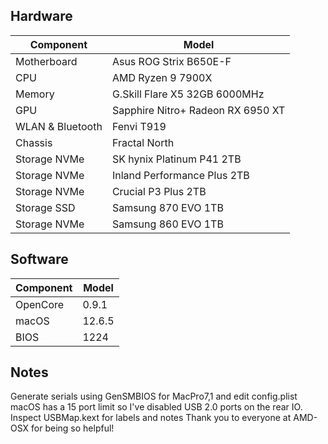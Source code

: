 ## Hardware

| Component        | Model                         			|
| ---------------- | --------------------------------------	|
| Motherboard      | Asus ROG Strix B650E-F        			|
| CPU              | AMD Ryzen 9 7900X             			|
| Memory           | G.Skill Flare X5 32GB 6000MHz 			|
| GPU              | Sapphire Nitro+ Radeon RX 6950 XT		|
| WLAN & Bluetooth | Fenvi T919 							|
| Chassis          | Fractal North							|
| Storage NVMe     | SK hynix Platinum P41 2TB				|
| Storage NVMe     | Inland Performance Plus 2TB			|
| Storage NVMe     | Crucial P3 Plus 2TB					|
| Storage SSD      | Samsung 870 EVO 1TB					|
| Storage NVMe     | Samsung 860 EVO 1TB					|
## Software

| Component | Model  |
| --------- | ------ |
| OpenCore  | 0.9.1  |
| macOS     | 12.6.5 |
| BIOS      | 1224   |

## Notes
Generate serials using GenSMBIOS for MacPro7,1 and edit config.plist
macOS has a 15 port limit so I've disabled USB 2.0 ports on the rear IO. Inspect USBMap.kext for labels and notes
Thank you to everyone at AMD-OSX for being so helpful!